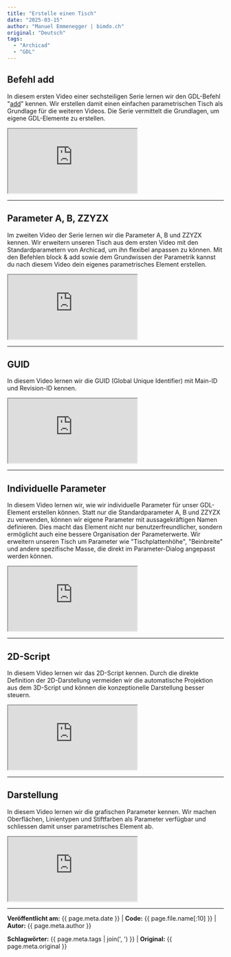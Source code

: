 ```yaml
---
title: "Erstelle einen Tisch"
date: "2025-03-15"
author: "Manuel Emmenegger | bimdo.ch"
original: "Deutsch"
tags: 
  - "Archicad"
  - "GDL"
---
```

## Befehl add
In diesem ersten Video einer sechsteiligen Serie lernen wir den GDL-Befehl "[add](https://www.selfgdl.de/1_ko_trafos/3d_komplex/add/)" kennen. Wir erstellen damit einen einfachen parametrischen Tisch als Grundlage für die weiteren Videos. Die Serie vermittelt die Grundlagen, um eigene GDL-Elemente zu erstellen.

<div class="video-container">
  <iframe src="https://www.youtube.com/embed/ZytW7UfwC9s?si=ZyVCMqosC149JMza" 
          allowfullscreen>
  </iframe>
</div>

---
## Parameter A, B, ZZYZX
Im zweiten Video der Serie lernen wir die Parameter A, B und ZZYZX kennen. Wir erweitern unseren Tisch aus dem ersten Video mit den Standardparametern von Archicad, um ihn flexibel anpassen zu können. Mit den Befehlen block & add sowie dem Grundwissen der Parametrik kannst du nach diesem Video dein eigenes parametrisches Element erstellen.


<div class="video-container">
  <iframe src="https://www.youtube.com/embed/lGNPY3GEyAs?si=YYnYNzhV0aKFWK6i" 
          allowfullscreen>
  </iframe>
</div>

---
## GUID
In diesem Video lernen wir die GUID (Global Unique Identifier) mit Main-ID und Revision-ID kennen.

<div class="video-container">
  <iframe src="https://www.youtube.com/embed/PpHViaJAAuo?si=qujUAjDpXvXv9cbS" 
          allowfullscreen>
  </iframe>
</div>

---
## Individuelle Parameter
In diesem Video lernen wir, wie wir individuelle Parameter für unser GDL-Element erstellen können. Statt nur die Standardparameter A, B und ZZYZX zu verwenden, können wir eigene Parameter mit aussagekräftigen Namen definieren. Dies macht das Element nicht nur benutzerfreundlicher, sondern ermöglicht auch eine bessere Organisation der Parameterwerte. Wir erweitern unseren Tisch um Parameter wie "Tischplattenhöhe", "Beinbreite" und andere spezifische Masse, die direkt im Parameter-Dialog angepasst werden können.


<div class="video-container">
  <iframe src="https://www.youtube.com/embed/t_RrLN7woy4?si=N29LdYyi4HX0PXUd" 
          allowfullscreen>
  </iframe>
</div>


---
## 2D-Script

In diesem Video lernen wir das 2D-Script kennen. Durch die direkte Definition der 2D-Darstellung vermeiden wir die automatische Projektion aus dem 3D-Script und können die konzeptionelle Darstellung besser steuern.

<div class="video-container">
  <iframe src="https://www.youtube.com/embed/5kHt9x0TCj0?si=kK0NcAvxFSMF1E1h" 
          allowfullscreen>
  </iframe>
</div>

---
## Darstellung
In diesem Video lernen wir die grafischen Parameter kennen. Wir machen Oberflächen, Linientypen und Stiftfarben als Parameter verfügbar und schliessen damit unser parametrisches Element ab.

<div class="video-container">
  <iframe src="https://www.youtube.com/embed/gzHP-n5mRKk?si=4QRRuRR98dL2olLE" 
          allowfullscreen>
  </iframe>
</div>

---
**Veröffentlicht am:** {{ page.meta.date }} | **Code:** {{ page.file.name[:10] }}  | **Autor:** {{ page.meta.author }}

**Schlagwörter:** {{ page.meta.tags | join(', ') }} | **Original:** {{ page.meta.original }}